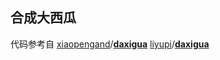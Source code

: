 ## 合成大西瓜

代码参考自 [xiaopengand](https://github.com/xiaopengand)/**[daxigua](https://github.com/xiaopengand/daxigua)**  [liyupi](https://github.com/liyupi)/**[daxigua](https://github.com/liyupi/daxigua)**



